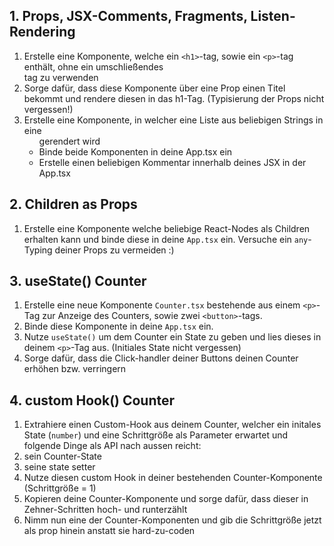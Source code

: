 ## 1. Props, JSX-Comments, Fragments, Listen-Rendering

1. Erstelle eine Komponente, welche ein `<h1>`-tag, sowie ein `<p>`-tag enthält, ohne ein umschließendes <div> tag zu verwenden
2. Sorge dafür, dass diese Komponente über eine Prop einen Titel bekommt und rendere diesen in das h1-Tag. (Typisierung der Props nicht vergessen!)
3. Erstelle eine Komponente, in welcher eine Liste aus beliebigen Strings in eine <ul> gerendert wird
4. Binde beide Komponenten in deine App.tsx ein
5. Erstelle einen beliebigen Kommentar innerhalb deines JSX in der App.tsx

## 2. Children as Props
1. Erstelle eine Komponente welche beliebige React-Nodes als Children erhalten kann und binde diese in deine `App.tsx` ein. Versuche ein `any`-Typing deiner Props zu vermeiden :)

## 3. useState() Counter
1. Erstelle eine neue Komponente `Counter.tsx` bestehende aus einem `<p>`-Tag zur Anzeige des Counters, sowie zwei `<button>`-tags.
2. Binde diese Komponente in deine `App.tsx` ein.
3. Nutze `useState()` um dem Counter ein State zu geben und lies dieses in deinem `<p>`-Tag aus. (Initiales State nicht vergessen)
4. Sorge dafür, dass die Click-handler deiner Buttons deinen Counter erhöhen bzw. verringern

## 4. custom Hook() Counter
1. Extrahiere einen Custom-Hook aus deinem Counter, welcher ein initales State (`number`) und eine Schrittgröße als Parameter erwartet und folgende Dinge als API nach aussen reicht:
  1. sein Counter-State
  2. seine state setter
2. Nutze diesen custom Hook in deiner bestehenden Counter-Komponente (Schrittgröße = 1)
3. Kopieren deine Counter-Komponente und sorge dafür, dass dieser in Zehner-Schritten hoch- und runterzählt
4. Nimm nun eine der Counter-Komponenten und gib die Schrittgröße jetzt als prop hinein anstatt sie hard-zu-coden
